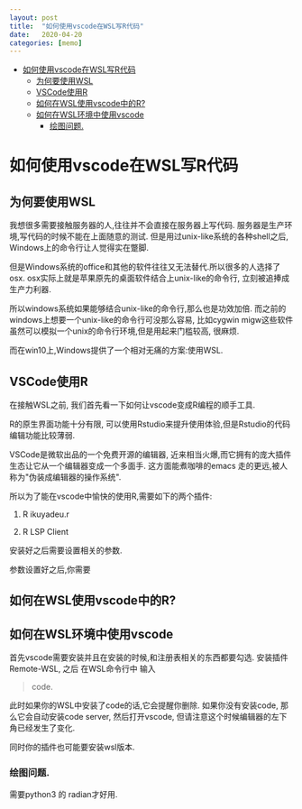```yaml
---
layout: post
title:  "如何使用vscode在WSL写R代码"
date:   2020-04-20
categories: [memo]
---
```


- [如何使用vscode在WSL写R代码](#如何使用vscode在wsl写r代码)
  - [为何要使用WSL](#为何要使用wsl)
  - [VSCode使用R](#vscode使用r)
  - [如何在WSL使用vscode中的R?](#如何在wsl使用vscode中的r)
  - [如何在WSL环境中使用vscode](#如何在wsl环境中使用vscode)
    - [绘图问题.](#绘图问题)

# 如何使用vscode在WSL写R代码

## 为何要使用WSL

我想很多需要接触服务器的人,往往并不会直接在服务器上写代码. 服务器是生产环境,写代码的时候不能在上面随意的测试.
但是用过unix-like系统的各种shell之后, Windows上的命令行让人觉得实在蹩脚.

但是Windows系统的office和其他的软件往往又无法替代.所以很多的人选择了osx. osx实际上就是苹果原先的桌面软件结合上unix-like的命令行, 立刻被追捧成生产力利器.

所以windows系统如果能够结合unix-like的命令行,那么也是功效加倍.
而之前的windows上想要一个unix-like的命令行可没那么容易, 比如cygwin migw这些软件虽然可以模拟一个unix的命令行环境,但是用起来门槛较高, 很麻烦. 

而在win10上,Windows提供了一个相对无痛的方案:使用WSL.

## VSCode使用R

在接触WSL之前, 我们首先看一下如何让vscode变成R编程的顺手工具.

R的原生界面功能十分有限, 可以使用Rstudio来提升使用体验,但是Rstudio的代码编辑功能比较薄弱.

VSCode是微软出品的一个免费开源的编辑器, 近来相当火爆,而它拥有的庞大插件生态让它从一个编辑器变成一个多面手. 这方面能煮咖啡的emacs 走的更远,被人称为"伪装成编辑器的操作系统".

所以为了能在vscode中愉快的使用R,需要如下的两个插件:

1. R ikuyadeu.r

2. R LSP Client 


安装好之后需要设置相关的参数. 


参数设置好之后,你需要


## 如何在WSL使用vscode中的R?

## 如何在WSL环境中使用vscode

首先vscode需要安装并且在安装的时候,和注册表相关的东西都要勾选.
安装插件 Remote-WSL, 之后 在WSL命令行中
输入 

> code.

此时如果你的WSL中安装了code的话,它会提醒你删除. 如果你没有安装code, 那么它会自动安装code server, 然后打开vscode, 但请注意这个时候编辑器的左下角已经发生了变化.

同时你的插件也可能要安装wsl版本. 


### 绘图问题.


需要python3 的 radian才好用.
